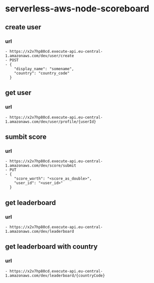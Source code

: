 # serverless-aws-node-scoreboard

## create user
### url
    - https://x2v7hp80cd.execute-api.eu-central-1.amazonaws.com/dev/user/create
    - POST
    - {
        "display_name": "somename",
        "country": "country_code"
      }

## get user 
### url
    - https://x2v7hp80cd.execute-api.eu-central-1.amazonaws.com/dev/user/profile/{userId}

## sumbit score 
### url
    - https://x2v7hp80cd.execute-api.eu-central-1.amazonaws.com/dev/score/submit
    - PUT
    - {
        "score_worth": "<score_as_double>",
        "user_id": "<user_id>"
      }

## get leaderboard 
### url
    - https://x2v7hp80cd.execute-api.eu-central-1.amazonaws.com/dev/leaderboard

## get leaderboard with country
### url
    - https://x2v7hp80cd.execute-api.eu-central-1.amazonaws.com/dev/leaderboard/{countryCode}

